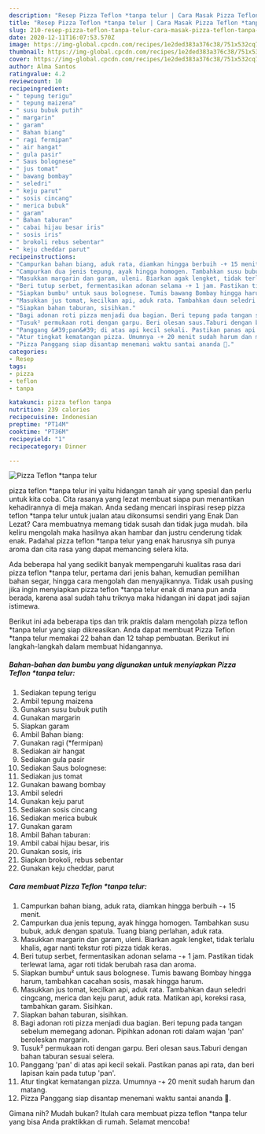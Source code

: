 ```yaml
---
description: "Resep Pizza Teflon *tanpa telur | Cara Masak Pizza Teflon *tanpa telur Yang Menggugah Selera"
title: "Resep Pizza Teflon *tanpa telur | Cara Masak Pizza Teflon *tanpa telur Yang Menggugah Selera"
slug: 210-resep-pizza-teflon-tanpa-telur-cara-masak-pizza-teflon-tanpa-telur-yang-menggugah-selera
date: 2020-12-11T16:07:53.570Z
image: https://img-global.cpcdn.com/recipes/1e2ded383a376c38/751x532cq70/pizza-teflon-tanpa-telur-foto-resep-utama.jpg
thumbnail: https://img-global.cpcdn.com/recipes/1e2ded383a376c38/751x532cq70/pizza-teflon-tanpa-telur-foto-resep-utama.jpg
cover: https://img-global.cpcdn.com/recipes/1e2ded383a376c38/751x532cq70/pizza-teflon-tanpa-telur-foto-resep-utama.jpg
author: Alma Santos
ratingvalue: 4.2
reviewcount: 10
recipeingredient:
- " tepung terigu"
- " tepung maizena"
- " susu bubuk putih"
- " margarin"
- " garam"
- " Bahan biang"
- " ragi fermipan"
- " air hangat"
- " gula pasir"
- " Saus bolognese"
- " jus tomat"
- " bawang bombay"
- " seledri"
- " keju parut"
- " sosis cincang"
- " merica bubuk"
- " garam"
- " Bahan taburan"
- " cabai hijau besar iris"
- " sosis iris"
- " brokoli rebus sebentar"
- " keju cheddar parut"
recipeinstructions:
- "Campurkan bahan biang, aduk rata, diamkan hingga berbuih -+ 15 menit."
- "Campurkan dua jenis tepung, ayak hingga homogen. Tambahkan susu bubuk, aduk dengan spatula. Tuang biang perlahan, aduk rata."
- "Masukkan margarin dan garam, uleni. Biarkan agak lengket, tidak terlalu khalis, agar nanti tekstur roti pizza tidak keras."
- "Beri tutup serbet, fermentasikan adonan selama -+ 1 jam. Pastikan tidak terlewat lama, agar roti tidak berubah rasa dan aroma."
- "Siapkan bumbu² untuk saus bolognese. Tumis bawang Bombay hingga harum, tambahkan cacahan sosis, masak hingga harum."
- "Masukkan jus tomat, kecilkan api, aduk rata. Tambahkan daun seledri cingcang, merica dan keju parut, aduk rata. Matikan api, koreksi rasa, tambahkan garam. Sisihkan."
- "Siapkan bahan taburan, sisihkan."
- "Bagi adonan roti pizza menjadi dua bagian. Beri tepung pada tangan sebelum memegang adonan. Pipihkan adonan roti dalam wajan &#39;pan&#39; beroleskan margarin."
- "Tusuk² permukaan roti dengan garpu. Beri olesan saus.Taburi dengan bahan taburan sesuai selera."
- "Panggang &#39;pan&#39; di atas api kecil sekali. Pastikan panas api rata, dan beri lapisan kain pada tutup &#39;pan&#39;."
- "Atur tingkat kematangan pizza. Umumnya -+ 20 menit sudah harum dan matang."
- "Pizza Panggang siap disantap menemani waktu santai ananda 🤗."
categories:
- Resep
tags:
- pizza
- teflon
- tanpa

katakunci: pizza teflon tanpa 
nutrition: 239 calories
recipecuisine: Indonesian
preptime: "PT14M"
cooktime: "PT36M"
recipeyield: "1"
recipecategory: Dinner

---
```



![Pizza Teflon *tanpa telur](https://img-global.cpcdn.com/recipes/1e2ded383a376c38/751x532cq70/pizza-teflon-tanpa-telur-foto-resep-utama.jpg)


pizza teflon *tanpa telur ini yaitu hidangan tanah air yang spesial dan perlu untuk kita coba. Cita rasanya yang lezat membuat siapa pun menantikan kehadirannya di meja makan.
Anda sedang mencari inspirasi resep pizza teflon *tanpa telur untuk jualan atau dikonsumsi sendiri yang Enak Dan Lezat? Cara membuatnya memang tidak susah dan tidak juga mudah. bila keliru mengolah maka hasilnya akan hambar dan justru cenderung tidak enak. Padahal pizza teflon *tanpa telur yang enak harusnya sih punya aroma dan cita rasa yang dapat memancing selera kita.

Ada beberapa hal yang sedikit banyak mempengaruhi kualitas rasa dari pizza teflon *tanpa telur, pertama dari jenis bahan, kemudian pemilihan bahan segar, hingga cara mengolah dan menyajikannya. Tidak usah pusing jika ingin menyiapkan pizza teflon *tanpa telur enak di mana pun anda berada, karena asal sudah tahu triknya maka hidangan ini dapat jadi sajian istimewa.




Berikut ini ada beberapa tips dan trik praktis dalam mengolah pizza teflon *tanpa telur yang siap dikreasikan. Anda dapat membuat Pizza Teflon *tanpa telur memakai 22 bahan dan 12 tahap pembuatan. Berikut ini langkah-langkah dalam membuat hidangannya.

<!--inarticleads1-->

##### Bahan-bahan dan bumbu yang digunakan untuk menyiapkan Pizza Teflon *tanpa telur:

1. Sediakan  tepung terigu
1. Ambil  tepung maizena
1. Gunakan  susu bubuk putih
1. Gunakan  margarin
1. Siapkan  garam
1. Ambil  Bahan biang:
1. Gunakan  ragi (*fermipan)
1. Sediakan  air hangat
1. Sediakan  gula pasir
1. Sediakan  Saus bolognese:
1. Sediakan  jus tomat
1. Gunakan  bawang bombay
1. Ambil  seledri
1. Gunakan  keju parut
1. Sediakan  sosis cincang
1. Sediakan  merica bubuk
1. Gunakan  garam
1. Ambil  Bahan taburan:
1. Ambil  cabai hijau besar, iris
1. Gunakan  sosis, iris
1. Siapkan  brokoli, rebus sebentar
1. Gunakan  keju cheddar, parut




<!--inarticleads2-->

##### Cara membuat Pizza Teflon *tanpa telur:

1. Campurkan bahan biang, aduk rata, diamkan hingga berbuih -+ 15 menit.
1. Campurkan dua jenis tepung, ayak hingga homogen. Tambahkan susu bubuk, aduk dengan spatula. Tuang biang perlahan, aduk rata.
1. Masukkan margarin dan garam, uleni. Biarkan agak lengket, tidak terlalu khalis, agar nanti tekstur roti pizza tidak keras.
1. Beri tutup serbet, fermentasikan adonan selama -+ 1 jam. Pastikan tidak terlewat lama, agar roti tidak berubah rasa dan aroma.
1. Siapkan bumbu² untuk saus bolognese. Tumis bawang Bombay hingga harum, tambahkan cacahan sosis, masak hingga harum.
1. Masukkan jus tomat, kecilkan api, aduk rata. Tambahkan daun seledri cingcang, merica dan keju parut, aduk rata. Matikan api, koreksi rasa, tambahkan garam. Sisihkan.
1. Siapkan bahan taburan, sisihkan.
1. Bagi adonan roti pizza menjadi dua bagian. Beri tepung pada tangan sebelum memegang adonan. Pipihkan adonan roti dalam wajan &#39;pan&#39; beroleskan margarin.
1. Tusuk² permukaan roti dengan garpu. Beri olesan saus.Taburi dengan bahan taburan sesuai selera.
1. Panggang &#39;pan&#39; di atas api kecil sekali. Pastikan panas api rata, dan beri lapisan kain pada tutup &#39;pan&#39;.
1. Atur tingkat kematangan pizza. Umumnya -+ 20 menit sudah harum dan matang.
1. Pizza Panggang siap disantap menemani waktu santai ananda 🤗.




Gimana nih? Mudah bukan? Itulah cara membuat pizza teflon *tanpa telur yang bisa Anda praktikkan di rumah. Selamat mencoba!
